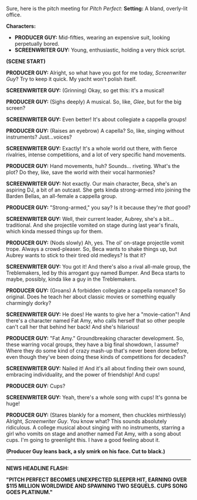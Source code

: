Sure, here is the pitch meeting for *Pitch Perfect*:
**Setting:** A bland, overly-lit office.

**Characters:**

* **PRODUCER GUY:** Mid-fifties, wearing an expensive suit, looking perpetually bored.
* **SCREENWRITER GUY:** Young, enthusiastic, holding a very thick script.

**(SCENE START)**

**PRODUCER GUY:** Alright, so what have you got for me today, *Screenwriter Guy*? Try to keep it quick. My yacht won't polish itself.

**SCREENWRITER GUY:** (Grinning) Okay, so get this: it's a musical!

**PRODUCER GUY:** (Sighs deeply) A musical. So, like, *Glee*, but for the big screen?

**SCREENWRITER GUY:** Even better! It's about collegiate a cappella groups!

**PRODUCER GUY:** (Raises an eyebrow) A capella? So, like, singing without instruments? Just...voices?

**SCREENWRITER GUY:** Exactly! It's a whole world out there, with fierce rivalries, intense competitions, and a lot of very specific hand movements.

**PRODUCER GUY:** Hand movements, huh? Sounds... riveting. What's the plot? Do they, like, save the world with their vocal harmonies?

**SCREENWRITER GUY:** Not exactly. Our main character, Beca, she's an aspiring DJ, a bit of an outcast. She gets kinda strong-armed into joining the Barden Bellas, an all-female a cappella group.

**PRODUCER GUY:** "Strong-armed," you say? Is it because they're *that* good?

**SCREENWRITER GUY:** Well, their current leader, Aubrey, she's a bit... traditional. And she projectile vomited on stage during last year's finals, which kinda messed things up for them.

**PRODUCER GUY:** (Nods slowly) Ah, yes. The ol' on-stage projectile vomit trope. Always a crowd-pleaser. So, Beca wants to shake things up, but Aubrey wants to stick to their tired old medleys? Is that it?

**SCREENWRITER GUY:** You got it! And there's also a rival all-male group, the Treblemakers, led by this arrogant guy named Bumper. And Beca starts to maybe, possibly, kinda like a guy in the Treblemakers.

**PRODUCER GUY:** (Groans) A forbidden collegiate a cappella romance? So original. Does he teach her about classic movies or something equally charmingly dorky?

**SCREENWRITER GUY:** He does! He wants to give her a "movie-cation"! And there's a character named Fat Amy, who calls herself that so other people can't call her that behind her back! And she's hilarious!

**PRODUCER GUY:** "Fat Amy." Groundbreaking character development. So, these warring vocal groups, they have a big final showdown, I assume? Where they do some kind of crazy mash-up that's never been done before, even though they've been doing these kinds of competitions for decades?

**SCREENWRITER GUY:** Nailed it! And it's all about finding their own sound, embracing individuality, and the power of friendship! And cups!

**PRODUCER GUY:** Cups?

**SCREENWRITER GUY:** Yeah, there's a whole song with cups! It's gonna be huge!

**PRODUCER GUY:** (Stares blankly for a moment, then chuckles mirthlessly) Alright, *Screenwriter Guy*. You know what? This sounds absolutely ridiculous. A college musical about singing with no instruments, starring a girl who vomits on stage and another named Fat Amy, with a song about cups. I'm going to greenlight this. I have a good feeling about it.

**(Producer Guy leans back, a sly smirk on his face. Cut to black.)**

---

**NEWS HEADLINE FLASH:**

**"PITCH PERFECT BECOMES UNEXPECTED SLEEPER HIT, EARNING OVER $115 MILLION WORLDWIDE AND SPAWNING TWO SEQUELS. CUPS SONG GOES PLATINUM."**